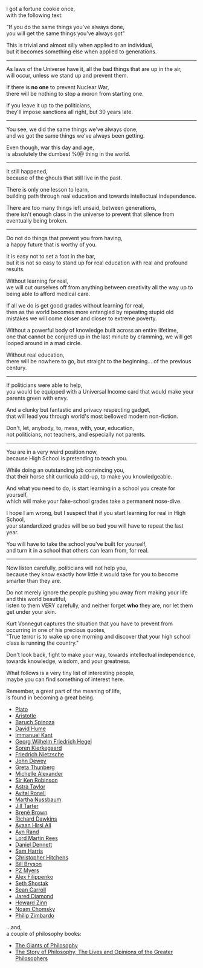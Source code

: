 I got a fortune cookie once,\
with the following text:

"If you do the same things you've always done,\
you will get the same things you've always got"

This is trivial and almost silly when applied to an individual,\
but it becomes something else when applied to generations.

---

As laws of the Universe have it, all the bad things that are up in the air,\
will occur, unless we stand up and prevent them.

If there is **no one** to prevent Nuclear War,\
there will be nothing to stop a moron from starting one.

If you leave it up to the politicians,\
they'll impose sanctions all right, but 30 years late.

---

You see, we did the same things we've always done,\
and we got the same things we've always been getting.

Even though, war this day and age,\
is absolutely the dumbest $%#$%(@ thing in the world.

---

It still happened,\
because of the ghouls that still live in the past.

There is only one lesson to learn,\
building path through real education and towards intellectual independence.

There are too many things left unsaid, between generations,\
there isn't enough class in the universe to prevent that silence from eventually being broken.

---

Do not do things that prevent you from having,\
a happy future that is worthy of you.

It is easy not to set a foot in the bar,\
but it is not so easy to stand up for real education with real and profound results.

Without learning for real,\
we will cut ourselves off from anything between creativity all the way up to being able to afford medical care.

If all we do is get good grades without learning for real,\
then as the world becomes more entangled by repeating stupid old mistakes we will come closer and closer to extreme poverty.

Without a powerful body of knowledge built across an entire lifetime,\
one that cannot be conjured up in the last minute by cramming, we will get looped around in a mad circle.

Without real education,\
there will be nowhere to go, but straight to the beginning... of the previous century.

---

If politicians were able to help,\
you would be equipped with a Universal Income card that would make your parents green with envy.

And a clunky but fantastic and privacy respecting gadget,\
that will lead you through world's most bellowed modern non-fiction.

Don't, let, anybody, to, mess, with, your, education,\
not politicians, not teachers, and especially not parents.

---

You are in a very weird position now,\
because High School is pretending to teach you.

While doing an outstanding job convincing you,\
that their horse shit curricula add-up, to make you knowledgeable.

And what you need to do, is start learning in a school you create for yourself,\
which will make your fake-school grades take a permanent nose-dive.

I hope I am wrong, but I suspect that if you start learning for real in High School,\
your standardized grades will be so bad you will have to repeat the last year.

You will have to take the school you've built for yourself,\
and turn it in a school that others can learn from, for real.

---

Now listen carefully, politicians will not help you,\
because they know exactly how little it would take for you to become smarter than they are.

Do not merely ignore the people pushing you away from making your life and this world beautiful,\
listen to them VERY carefully, and neither forget **who** they are, nor let them get under your skin.

Kurt Vonnegut captures the situation that you have to prevent from occurring in one of his precious quotes,\
"True terror is to wake up one morning and discover that your high school class is running the country."

Don't look back, fight to make your way, towards intellectual independence,\
towards knowledge, wisdom, and your greatness.

What follows is a very tiny list of interesting people,\
maybe you can find something of interest here.

Remember, a great part of the meaning of life,\
is found in becoming a great being.

*   [Plato](https://www.youtube.com/results?search_query=Plato)
*   [Aristotle](https://www.youtube.com/results?search_query=Aristotle)
*   [Baruch Spinoza](https://www.youtube.com/results?search_query=Baruch+Spinoza)
*   [David Hume](https://www.youtube.com/results?search_query=David+Hume)
*   [Immanuel Kant](https://www.youtube.com/results?search_query=Immanuel+Kant)
*   [Georg Wilhelm Friedrich Hegel](https://www.youtube.com/results?search_query=Georg+Wilhelm+Friedrich+Hegel)
*   [Soren Kierkegaard](https://www.youtube.com/results?search_query=Soren+Kierkegaard)
*   [Friedrich Nietzsche](https://www.youtube.com/results?search_query=Friedrich+Nietzsche)
*   [John Dewey](https://www.youtube.com/results?search_query=John+Dewey)
*   [Greta Thunberg](https://www.youtube.com/results?search_query=Greta+Thunberg)
*   [Michelle Alexander](https://www.youtube.com/results?search_query=Michelle+Alexander)
*   [Sir Ken Robinson](https://www.youtube.com/results?search_query=Sir+Ken+Robinson)
*   [Astra Taylor](https://www.youtube.com/results?search_query=Astra+Taylor)
*   [Avital Ronell](https://www.youtube.com/results?search_query=Avital+Ronell)
*   [Martha Nussbaum](https://www.youtube.com/results?search_query=Martha+Nussbaum)
*   [Jill Tarter](https://www.youtube.com/results?search_query=Jill+Tarter)
*   [Brené Brown](https://www.youtube.com/results?search_query=Brene+Brown)
*   [Richard Dawkins](https://www.youtube.com/results?search_query=Richard+Dawkins)
*   [Ayaan Hirsi Ali](https://www.youtube.com/results?search_query=Ayaan+Hirsi+Ali)
*   [Ayn Rand](https://www.youtube.com/results?search_query=Ayn+Rand)
*   [Lord Martin Rees](https://www.youtube.com/results?search_query=Lord+Martin+Rees)
*   [Daniel Dennett](https://www.youtube.com/results?search_query=Dan+Dennett)
*   [Sam Harris](https://www.youtube.com/results?search_query=Sam+Harris)
*   [Christopher Hitchens](https://www.youtube.com/results?search_query=Christopher+Hitchens)
*   [Bill Bryson](https://www.youtube.com/results?search_query=Bill+Bryson)
*   [PZ Myers](https://www.youtube.com/results?search_query=PZ+Myers)
*   [Alex Filippenko](https://www.youtube.com/results?search_query=Alex+Filippenko)
*   [Seth Shostak](https://www.youtube.com/results?search_query=Seth+Shostak)
*   [Sean Carroll](https://www.youtube.com/results?search_query=Sean+Carroll)
*   [Jared Diamond](https://www.youtube.com/results?search_query=Jared+Diamond)
*   [Howard Zinn](https://www.youtube.com/results?search_query=Howard+Zinn)
*   [Noam Chomsky](https://www.youtube.com/results?search_query=Noam+Chomsky)
*   [Philip Zimbardo](https://www.youtube.com/results?search_query=Philip+Zimbardo)

...and,\
a couple of philosophy books:

*   [The Giants of Philosophy](https://www.qwant.com/?q=Download+Giants+Of+Philosophy\&client=opensearch\&t=web)
*   [The Story of Philosophy, The Lives and Opinions of the Greater Philosophers](https://www.youtube.com/results?search_query=The+Story+of+Philosophy%2C+The+Lives+and+Opinions+of+the+Greater+Philosophers)
